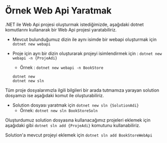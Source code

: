 # Örnek Web Api Yaratmak

.NET ile Web Api projesi oluşturmak istediğimizde, aşağıdaki dotnet komutlarını kullanarak bir Web Api projesi yaratabiliriz.

- Mevcut bulunduğumuz dizin ile aynı isimde bir webapi oluşturmak için `dotnet new webapi`

- Proje için ayrı bir dizin oluşturarak projeyi isimlendirmek için : `dotnet new webapi -n {ProjeAdi}`

  - Örnek : `dotnet new webapi -n BookStore`

  ```
  dotnet new
  dotnet new sln
  ```

Tüm proje dosyalarımızla ilgili bilgileri bir arada tutmamıza yarayan solution dosyamızı ise aşağıdaki komut ile oluşturabiliriz.

- Solution dosyası yaratmak için `dotnet new sln {SolutionAdi}`
  - Örnek: `dotnet new sln BookStoreSoln`

Oluşturdumuz solution dosyasına kullanacağımız projeleri eklemek için aşağıdaki gibi `dotnet sln add {ProjeAdi}` komutunu kullanabiliriz.

Solution'a mevcut projeyi eklemek için `dotnet sln add BookStoreWebApi`

```

```
